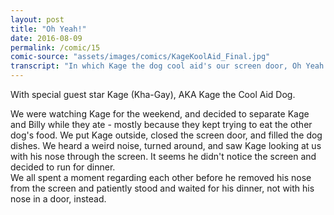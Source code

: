 ```yaml
---
layout: post
title: "Oh Yeah!"
date: 2016-08-09
permalink: /comic/15
comic-source: "assets/images/comics/KageKoolAid_Final.jpg"
transcript: "In which Kage the dog cool aid's our screen door, Oh Yeah!"
---
```


With special guest star Kage (Kha-Gay), AKA Kage the Cool Aid Dog. 
  
We were watching Kage for the weekend, and decided to separate Kage and Billy while they ate - mostly because they kept trying to eat the other dog's food. We put Kage outside, closed the screen door, and filled the dog dishes. We heard a weird noise, turned around, and saw Kage looking at us with his nose through the screen. It seems he didn't notice the screen and decided to run for dinner.  
We all spent a moment regarding each other before he removed his nose from the screen and patiently stood and waited for his dinner, not with his nose in a door, instead.
